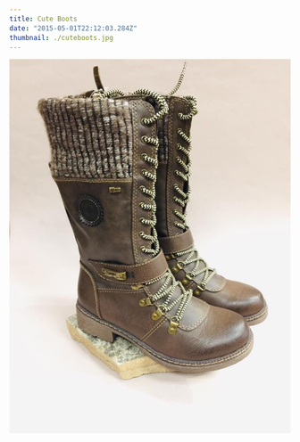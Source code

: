 ```yaml
---
title: Cute Boots
date: "2015-05-01T22:12:03.284Z"
thumbnail: ./cuteboots.jpg
---
```


![hello-world](./cuteboots.jpg)
